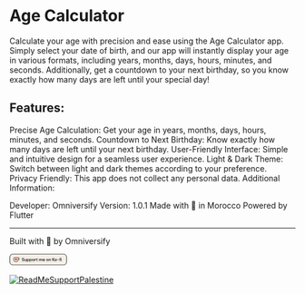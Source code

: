 # Age Calculator

Calculate your age with precision and ease using the Age Calculator app. Simply select your date of birth, and our app will instantly display your age in various formats, including years, months, days, hours, minutes, and seconds. Additionally, get a countdown to your next birthday, so you know exactly how many days are left until your special day!

## Features:

Precise Age Calculation: Get your age in years, months, days, hours, minutes, and seconds.
Countdown to Next Birthday: Know exactly how many days are left until your next birthday.
User-Friendly Interface: Simple and intuitive design for a seamless user experience.
Light & Dark Theme: Switch between light and dark themes according to your preference.
Privacy Friendly: This app does not collect any personal data.
Additional Information:

Developer: Omniversify
Version: 1.0.1
Made with 💙 in Morocco
Powered by Flutter

---
Built with 💖 by Omniversify

<div style="width: 20%; height: 20%">  

[![ko-fi](/support_me_on_kofi_beige.png)](https://ko-fi.com/D1D01CZ83J)

</div>

[![ReadMeSupportPalestine](https://raw.githubusercontent.com/Safouene1/support-palestine-banner/master/banner-project.svg)](https://donate.unrwa.org/-landing-page/en_EN)


